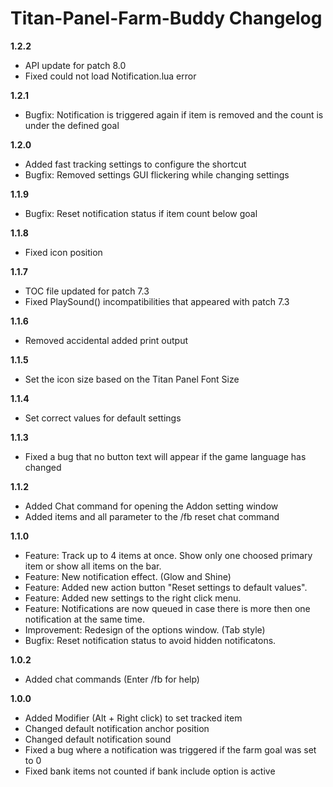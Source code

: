 # Titan-Panel-Farm-Buddy Changelog

**1.2.2**
* API update for patch 8.0
* Fixed could not load Notification.lua error

**1.2.1**
* Bugfix: Notification is triggered again if item is removed and the count is under the defined goal

**1.2.0**
* Added fast tracking settings to configure the shortcut
* Bugfix: Removed settings GUI flickering while changing settings

**1.1.9**
* Bugfix: Reset notification status if item count below goal

**1.1.8**
* Fixed icon position

**1.1.7**
* TOC file updated for patch 7.3
* Fixed PlaySound() incompatibilities that appeared with patch 7.3

**1.1.6**
* Removed accidental added print output

**1.1.5**
* Set the icon size based on the Titan Panel Font Size

**1.1.4**
* Set correct values for default settings

**1.1.3**  
* Fixed a bug that no button text will appear if the game language has changed

**1.1.2**  
* Added Chat command for opening the Addon setting window
* Added items and all parameter to the /fb reset chat command

**1.1.0**
* Feature: Track up to 4 items at once. Show only one choosed primary item or show all items on the bar.
* Feature: New notification effect. (Glow and Shine)
* Feature: Added new action button "Reset settings to default values".
* Feature: Added new settings to the right click menu.
* Feature: Notifications are now queued in case there is more then one notification at the same time.
* Improvement: Redesign of the options window. (Tab style)
* Bugfix: Reset notification status to avoid hidden notificatons.

**1.0.2**
* Added chat commands (Enter /fb for help)

**1.0.0**
* Added Modifier (Alt + Right click) to set tracked item
* Changed default notification anchor position
* Changed default notification sound
* Fixed a bug where a notification was triggered if the farm goal was set to 0
* Fixed bank items not counted if bank include option is active
